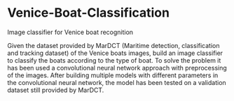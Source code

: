 # Venice-Boat-Classification
Image classifier for Venice boat recognition

Given the dataset provided by MarDCT (Maritime detection, classification
and tracking dataset) of the Venice boats images, build an image classifier
to classify the boats according to the type of boat. To solve the problem it
has been used a convolutional neural network approach with preprocessing
of the images.
After building multiple models with different parameters in the convolutional
neural network, the model has been tested on a validation dataset still provided by MarDCT.
